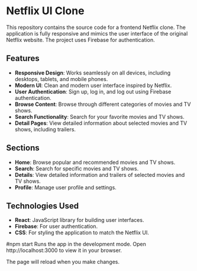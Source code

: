 # Netflix UI Clone

This repository contains the source code for a frontend Netflix clone. The application is fully responsive and mimics the user interface of the original Netflix website. The project uses Firebase for authentication.

## Features

- **Responsive Design**: Works seamlessly on all devices, including desktops, tablets, and mobile phones.
- **Modern UI**: Clean and modern user interface inspired by Netflix.
- **User Authentication**: Sign up, log in, and log out using Firebase authentication.
- **Browse Content**: Browse through different categories of movies and TV shows.
- **Search Functionality**: Search for your favorite movies and TV shows.
- **Detail Pages**: View detailed information about selected movies and TV shows, including trailers.

## Sections

- **Home**: Browse popular and recommended movies and TV shows.
- **Search**: Search for specific movies and TV shows.
- **Details**: View detailed information and trailers of selected movies and TV shows.
- **Profile**: Manage user profile and settings.

## Technologies Used

- **React**: JavaScript library for building user interfaces.
- **Firebase**: For user authentication.
- **CSS**: For styling the application to match the Netflix UI.

#npm start
Runs the app in the development mode. Open http://localhost:3000 to view it in your browser.

The page will reload when you make changes.